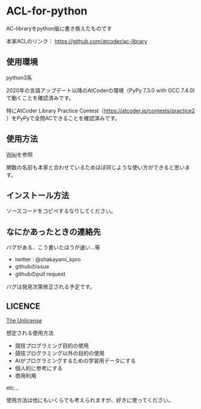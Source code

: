 # ACL-for-python

AC-libraryをpython版に書き換えたものです

本家ACLのリンク：
https://github.com/atcoder/ac-library

## 使用環境
python3系

2020年の言語アップデート以降のAtCoderの環境（PyPy 7.3.0 with GCC 7.4.0)で動くことを確認済みです。

特にAtCoder Library Practice Contest（https://atcoder.jp/contests/practice2 ）をPyPyで全問ACできることを確認済みです。

## 使用方法

[Wiki](https://github.com/shakayami/ACL-for-python/wiki)を参照

関数の名前も本家と合わせているためほぼ同じような使い方ができると思います。
## インストール方法
ソースコードをコピペするなりしてください。

## なにかあったときの連絡先
バグがある、こう書いたほうが速い…等

- twitter : @shakayami_kpro
- githubのissue
- githubのpull request

バグは発見次第修正される予定です。

## LICENCE
[The Unlicense](https://github.com/shakayami/ACL-for-python/blob/master/LICENSE)

想定される使用方法
- 競技プログラミング目的の使用
- 競技プログラミング以外の目的の使用
- AIがプログラミングするための学習用データにする
- 個人的に参考にする
- 商用利用

etc...

使用方法は他にもいくらでも考えられますが、好きに使ってください。
